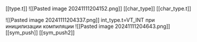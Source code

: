 [[type.t]]
![[Pasted image 20241111204152.png]]
[[char_type]]
[[char_type.t]]

![[Pasted image 20241111204337.png]]
int_type.t=VT_INT при иницилизации компиляции ![[Pasted image 20241111204643.png]]
[[sym_push]] 
[[sym_push2]]